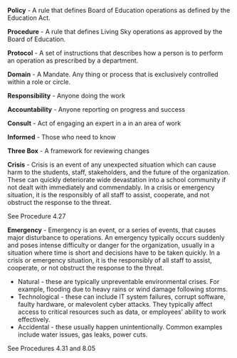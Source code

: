**Policy** - A rule that defines Board of Education operations as defined by the Education Act.

**Procedure** - A rule that defines Living Sky operations as approved by the Board of Education.

**Protocol** - A set of instructions that describes how a person is to perform an operation as prescribed by a department.

**Domain** - A Mandate. Any thing or process that is exclusively controlled within a role or circle.

**Responsibility** - Anyone doing the work

**Accountability** - Anyone reporting on progress and success

**Consult** - Act of engaging an expert in a in an area of work

**Informed** - Those who need to know

**Three Box** - A framework for reviewing changes

**Crisis** - Crisis is an event of any unexpected situation which can cause harm to the students, staff, stakeholders, and the future of the organization. These can quickly deteriorate wide devastation into a school community if not dealt with immediately and commendably.  In a crisis or emergency situation, it is the responsibly of all staff to assist, cooperate, and not obstruct the response to the threat.  

See Procedure 4.27

**Emergency** - Emergency is an event, or a series of events, that causes major disturbance to operations. An emergency typically occurs suddenly and poses intense difficulty or danger for the organization, usually in a situation where time is short and decisions have to be taken quickly. In a crisis or emergency situation, it is the responsibly of all staff to assist, cooperate, or not obstruct the response to the threat.
- Natural - these are typically unpreventable environmental crises. For example, flooding due to heavy rains or wind damage following storms.
- Technological - these can include IT system failures, corrupt software, faulty hardware, or malevolent cyber attacks. They typically affect access to critical resources such as data, or employees' ability to work effectively.
- Accidental - these usually happen unintentionally. Common examples include water issues, gas leaks, power cuts.

See Procedures 4.31 and 8.05


